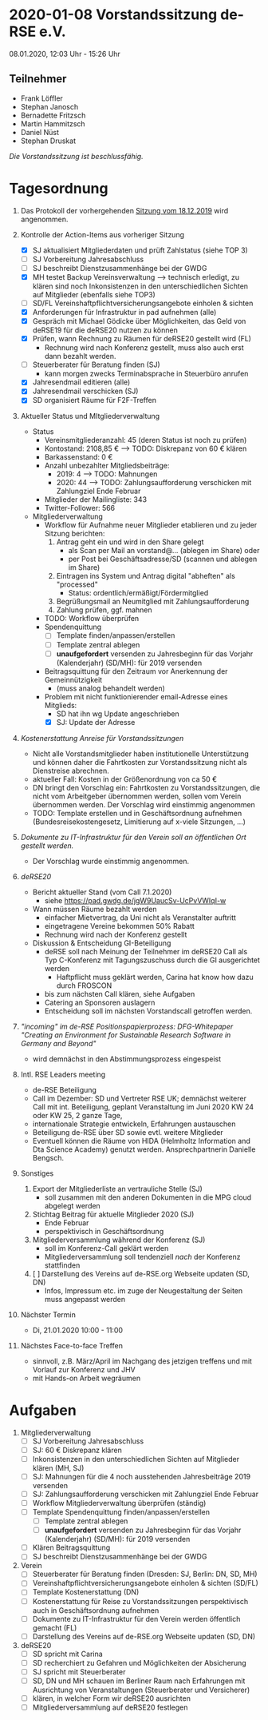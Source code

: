 2020-01-08 Vorstandssitzung de-RSE e.V.
=======================================

08.01.2020, 12:03 Uhr - 15:26 Uhr

Teilnehmer
----------

-   Frank Löffler
-   Stephan Janosch
-   Bernadette Fritzsch
-   Martin Hammitzsch
-   Daniel Nüst
-   Stephan Druskat

*Die Vorstandssitzung ist beschlussfähig.*

Tagesordnung
============

1. Das Protokoll der vorhergehenden [Sitzung vom
   18.12.2019](https://github.com/DE-RSE/protokolle/blob/master/Vorstandssitzungen/Protokoll-Vorstand-deRSE-2019-12-18.md)
   wird angenommen.

2. Kontrolle der Action-Items aus vorheriger Sitzung
    - [x] SJ aktualisiert Mitgliederdaten und prüft Zahlstatus (siehe TOP 3)
    - [ ] SJ Vorbereitung Jahresabschluss
    - [ ] SJ beschreibt Dienstzusammenhänge bei der GWDG
    - [x] MH testet Backup Vereinsverwaltung --\> technisch erledigt, zu klären sind noch Inkonsistenzen in den unterschiedlichen Sichten auf Mitglieder (ebenfalls siehe TOP3)
    - [ ] SD/FL Vereinshaftpflichtversicherungsangebote einholen & sichten
    - [x] Anforderungen für Infrastruktur in pad aufnehmen (alle)
    - [x] Gespräch mit Michael Gödicke über Möglichkeiten, das Geld von deRSE19 für die deRSE20 nutzen zu können
    - [x] Prüfen, wann Rechnung zu Räumen für deRSE20 gestellt wird (FL)
        - Rechnung wird nach Konferenz gestellt, muss also auch erst dann bezahlt werden.
    - [ ] Steuerberater für Beratung finden (SJ)
        -   kann morgen zwecks Terminabsprache in Steuerbüro anrufen
    - [x] Jahresendmail editieren (alle)
    - [x] Jahresendmail verschicken (SJ)
    - [x] SD organisiert Räume für F2F-Treffen
1. Aktueller Status und MItgliederverwaltung
    - Status
        - Vereinsmitgliederanzahl: 45 (deren Status ist noch zu prüfen)
        - Kontostand: 2108,85 € --\> TODO: Diskrepanz von 60 € klären
        - Barkassenstand: 0 €
        - Anzahl unbezahlter Mitgliedsbeiträge:
            - 2019: 4 --\> TODO: Mahnungen
            - 2020: 44 --\> TODO: Zahlungsaufforderung verschicken mit Zahlungziel Ende Februar
        - Mitglieder der Mailingliste: 343
        - Twitter-Follower: 566
    - Mitgliederverwaltung
        - Workflow für Aufnahme neuer Mitglieder etablieren und zu jeder Sitzung berichten:
            1. Antrag geht ein und wird in den Share gelegt
                - als Scan per Mail an vorstand\@... (ablegen im Share) oder
                - per Post bei Geschäftsadresse/SD (scannen und ablegen im Share)
            2. Eintragen ins System und Antrag digital "abheften" als "processed"
                -   Status: ordentlich/ermäßigt/Fördermitglied
            3. Begrüßungsmail an Neumitglied mit Zahlungsaufforderung
            4. Zahlung prüfen, ggf. mahnen
        - TODO: Workflow überprüfen
        - Spendenquittung
            - [ ] Template finden/anpassen/erstellen
            - [ ] Template zentral ablegen
            - [ ] **unaufgefordert** versenden zu Jahresbeginn für das Vorjahr (Kalenderjahr) (SD/MH): für 2019 versenden
        - Beitragsquittung für den Zeitraum vor Anerkennung der Gemeinnützigkeit
            - (muss analog behandelt werden)
        - Problem mit nicht funktionierender email-Adresse eines Mitglieds:
            - SD hat ihn wg Update angeschrieben
            - [x] SJ: Update der Adresse
2. *Kostenerstattung Anreise für Vorstandssitzungen*
    - Nicht alle Vorstandsmitglieder haben institutionelle Unterstützung und können daher die Fahrtkosten zur Vorstandssitzung nicht als Dienstreise abrechnen.
    - aktueller Fall: Kosten in der Größenordnung von ca 50 €
    - DN bringt den Vorschlag ein: Fahrtkosten zu Vorstandssitzungen, die nicht vom Arbeitgeber übernommen werden, sollen vom Verein übernommen werden. Der Vorschlag wird einstimmig angenommen
    - TODO: Template erstellen und in Geschäftsordnung aufnehmen (Bundesreisekostengesetz, Limitierung auf x-viele Sitzungen, ...)
3. *Dokumente zu IT-Infrastruktur für den Verein soll an öffentlichen Ort gestellt werden.*
    - Der Vorschlag wurde einstimmig angenommen.
4. *deRSE20*
    - Bericht aktueller Stand (vom Call 7.1.2020)
        - siehe https://pad.gwdg.de/jgW9UaucSv-UcPvVWIqI-w
    - Wann müssen Räume bezahlt werden
        - einfacher Mietvertrag, da Uni nicht als Veranstalter auftritt
        - eingetragene Vereine bekommen 50% Rabatt
        - Rechnung wird nach der Konferenz gestellt
    - Diskussion & Entscheidung GI-Beteiligung
        - deRSE soll nach Meinung der Teilnehmer im deRSE20 Call als Typ C-Konferenz mit Tagungszuschuss durch die GI ausgerichtet werden
            - Haftpflicht muss geklärt werden, Carina hat know how dazu durch FROSCON
        - bis zum nächsten Call klären, siehe Aufgaben
        - Catering an Sponsoren auslagern
        - Entscheidung soll im nächsten Vorstandscall getroffen werden.
5. *"incoming" im de-RSE Positionspapierprozess: DFG-Whitepaper "Creating an Environment for Sustainable Research Software in Germany and Beyond"*
    - wird demnächst in den Abstimmungsprozess eingespeist
6. Intl. RSE Leaders meeting
    - de-RSE Beteiligung
    - Call im Dezember: SD und Vertreter RSE UK; demnächst weiterer Call mit int. Beteiligung, geplant Veranstaltung im Juni 2020 KW 24 oder KW 25, 2 ganze Tage,
    - internationale Strategie entwickeln, Erfahrungen austauschen
    - Beteiligung de-RSE über SD sowie evtl. weitere Mitglieder
    - Eventuell können die Räume von HIDA (Helmholtz Information and Dta Science Academy) genutzt werden. Ansprechpartnerin Danielle Bengsch.
7. Sonstiges
    1. Export der Mitgliederliste an vertrauliche Stelle (SJ)
        - soll zusammen mit den anderen Dokumenten in die MPG cloud abgelegt werden
    2. Stichtag Beitrag für aktuelle Mitglieder 2020 (SJ)
        - Ende Februar
        - perspektivisch in Geschäftsordnung
    3. Mitgliederversammlung während der Konferenz (SJ)
        - soll im Konferenz-Call geklärt werden
        - Mitgliederversammlung soll tendenziell *nach* der Konferenz stattfinden
    4. [ ] Darstellung des Vereins auf de-RSE.org Webseite updaten (SD, DN)
        - Infos, Impressum etc. im zuge der Neugestaltung der Seiten muss angepasst werden
8. Nächster Termin
    - Di, 21.01.2020 10:00 - 11:00
9. Nächstes Face-to-face Treffen
    - sinnvoll, z.B. März/April im Nachgang des jetzigen treffens und mit Vorlauf zur Konferenz und JHV
    - mit Hands-on Arbeit wegräumen

Aufgaben
========
1. Mitgliederverwaltung
    - [ ] SJ Vorbereitung Jahresabschluss
    - [ ] SJ: 60 € Diskrepanz klären
    - [ ] Inkonsistenzen in den unterschiedlichen Sichten auf Mitglieder klären (MH, SJ)
    - [ ] SJ: Mahnungen für die 4 noch ausstehenden Jahresbeiträge 2019 versenden
    - [ ] SJ: Zahlungsaufforderung verschicken mit Zahlungziel Ende Februar
    - [ ] Workflow Mitgliederverwaltung überprüfen (ständig)
    - [ ] Template Spendenquittung finden/anpassen/erstellen
         - [ ] Template zentral ablegen
         - [ ] **unaufgefordert** versenden zu Jahresbeginn für das Vorjahr (Kalenderjahr) (SD/MH): für 2019 versenden
    - [ ] Klären Beitragsquittung
    - [ ] SJ beschreibt Dienstzusammenhänge bei der GWDG

2. Verein
    - [ ] Steuerberater für Beratung finden (Dresden: SJ, Berlin: DN, SD, MH)
    - [ ] Vereinshaftpflichtversicherungsangebote einholen & sichten (SD/FL)
    - [ ] Template Kostenerstattung (DN)
    - [ ] Kostenerstattung für Reise zu Vorstandssitzungen perspektivisch auch in Geschäftsordnung aufnehmen
    - [ ] Dokumente zu IT-Infrastruktur für den Verein werden öffentlich gemacht (FL)
    - [ ] Darstellung des Vereins auf de-RSE.org Webseite updaten (SD, DN)

3. deRSE20
    - [ ] SD spricht mit Carina
    - [ ] SD recherchiert zu Gefahren und Möglichkeiten der Absicherung
    - [ ] SJ spricht mit Steuerberater
    - [ ] SD, DN und MH schauen im Berliner Raum nach Erfahrungen mit Ausrichtung von Veranstaltungen (Steuerberater und Versicherer)
    - [ ] klären, in welcher Form wir deRSE20 ausrichten
    - [ ] Mitgliederversammlung auf deRSE20 festlegen
